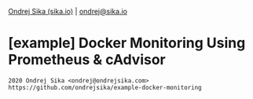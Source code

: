 [Ondrej Sika (sika.io)](https://sika.io) | <ondrej@sika.io>

# [example] Docker Monitoring Using Prometheus & cAdvisor

    2020 Ondrej Sika <ondrej@ondrejsika.com>
    https://github.com/ondrejsika/example-docker-monitoring
